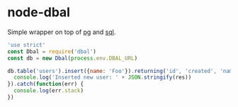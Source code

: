# node-dbal

Simple wrapper on top of [pg](https://github.com/brianc/node-postgres) and [sql](https://github.com/brianc/node-sql).

```javascript
'use strict'
const Dbal = require('dbal')
const db = new Dbal(process.env.DBAL_URL)

db.table('users').insert({name: 'Foo'}).returning('id', 'created', 'name').one().then(function(res) {
  console.log('Inserted new user: ' + JSON.stringify(res))
}).catch(function(err) {
  console.log(err.stack)
})
```
